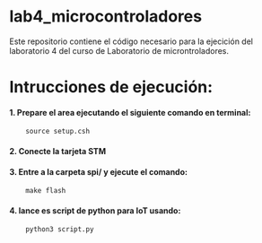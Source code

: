 # lab4_microcontroladores
Este repositorio contiene el código necesario para la ejecición del laboratorio 4 del curso de Laboratorio de microntroladores.

# Intrucciones de ejecución:
#### 1. Prepare el area ejecutando el siguiente comando en terminal:
        source setup.csh
#### 2. Conecte la tarjeta STM
#### 3. Entre a la carpeta spi/ y ejecute el comando:
        make flash
#### 4. lance es script de python para IoT usando:
        python3 script.py
